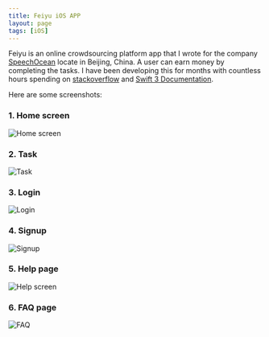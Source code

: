 ```yaml
---
title: Feiyu iOS APP
layout: page
tags: [iOS]
---
```

Feiyu is an online crowdsourcing platform app that I wrote for the company [SpeechOcean](http://www.speechocean.com/) locate in Beijing, China. A user can earn money by completing the tasks. I have been developing this for months with countless hours spending on [stackoverflow](stackoverflow.com) and [Swift 3 Documentation](https://developer.apple.com/library/content/documentation/Swift/Conceptual/Swift_Programming_Language/).

Here are some screenshots:

### 1. Home screen

![Home screen]({{site.url}}/assets/home_screen_resize.png)

### 2. Task

![Task]({{site.url}}/assets/task_detail_resize.png)

### 3. Login

![Login]({{site.url}}/assets/login_resize.png)

### 4. Signup

![Signup]({{site.url}}/assets/signup_resize.png)

### 5. Help page

![Help screen]({{site.url}}/assets/help_screen_resize.png)

### 6. FAQ page

![FAQ]({{site.url}}/assets/faq_resize.png)
